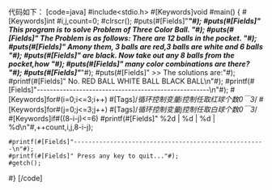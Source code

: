 代码如下：
[code=java]
#include<stdio.h>
#[Keywords]void #main()
{
    #[Keywords]int #i,j,count=0;
    #clrscr();
    #puts(#[Fields]"****************************************************************"#);
    #puts(#[Fields]"*     This program is to solve Problem of Three Color Ball.    *"#);
    #puts(#[Fields]"* The Problem is as follows: There are 12 balls in the pocket. *"#);
    #puts(#[Fields]"* Amony them, 3 balls are red,3 balls are white and 6 balls    *"#);
    #puts(#[Fields]"* are black. Now take out any 8 balls from the pocket,how      *"#);
    #puts(#[Fields]"* many color combinations are there?                           *"#);
    #puts(#[Fields]"****************************************************************"#);
    #puts(#[Fields]" >> The solutions are:"#);
    #printf(#[Fields]"  No.     RED BALL  WHITE BALL   BLACK BALL\n"#);
    #printf(#[Fields]"-----------------------------------------------------\n"#);
    #[Keywords]for#(i=0;i<=3;i++)           #[Tags]/*循环控制变量i控制任取红球个数0￣3*/
        #[Keywords]for#(j=0;j<=3;j++)       #[Tags]/*循环控制变量j控制任取白球个数0￣3*/
            #[Keywords]if#((8-i-j)<=6)
		#printf(#[Fields]" %2d    |     %d     |    %d    |     %d\n"#,++count,i,j,8-i-j);

    #printf(#[Fields]"-----------------------------------------------------\n"#);
    #printf(#[Fields]" Press any key to quit..."#);
    #getch();
#}
[/code]